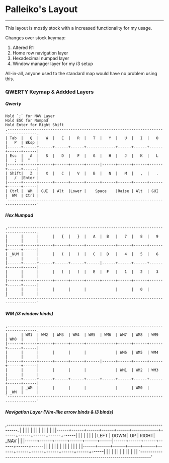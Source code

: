 # Palleiko's Layout
---

This layout is mostly stock with a increased functionality for my usage.

Changes over stock keymap:
1. Altered R1 
1. Home row navigation layer
1. Hexadecimal numpad layer
1. Window manager layer for my i3 setup

All-in-all, anyone used to the standard map would have no problem using this.

### QWERTY Keymap & Addded Layers
##### Qwerty
```
Hold `;` for NAV Layer
Hold ESC for Numpad
Hold Enter for Right Shift
,-----------------------------------------------------------------------------------.
| Tab  |   Q  |   W  |   E  |   R  |   T  |   Y  |   U  |   I  |   O  |   P  | Bksp |
|------+------+------+------+------+-------------+------+------+------+------+------|
| Esc  |   A  |   S  |   D  |   F  |   G  |   H  |   J  |   K  |   L  |   ;  |  "   | 
|------+------+------+------+------+------|------+------+------+------+------+------|
| Shift|   Z  |   X  |   C  |   V  |   B  |   N  |   M  |   ,  |   .  |   /  |Enter |
|------+------+------+------+------+------+------+------+------+------+------+------|
| Ctrl |  WM  | GUI  | Alt  |Lower |    Space    |Raise | Alt  | GUI  |  WM  | Ctrl |
`-----------------------------------------------------------------------------------'
```
##### Hex Numpad
```
,-----------------------------------------------------------------------------------.
|      |      |      |   {  |   }  |   A  |  B   |   7  |   8  |   9  |      |      |
|------+------+------+------+------+-------------+------+------+------+------+------|
| _NUM |      |      |   (  |   )  |   C  |  D   |   4  |   5  |   6  |      |      |
|------+------+------+------+------+------|------+------+------+------+------+------|
|      |      |      |   [  |   ]  |   E  |  F   |   1  |   2  |   3  |      |      |
|------+------+------+------+------+------+------+------+------+------+------+------|
|      |      |      |      |      |             |      |   0  |      |      |      |
`-----------------------------------------------------------------------------------'
```
##### WM (i3 window binds)
```
,-----------------------------------------------------------------------------------.
|      | WM1  | WM2  | WM3  | WM4  | WM5  | WM6  | WM7  | WM8  | WM9  | WM0  |      |
|------+------+------+------+------+-------------+------+------+------+------+------|
|      |      |      |      |      |             | WM6  | WM5  | WM4  |      |      |
|------+------+------+------+------+------|------+------+------+------+------+------|
|      |      |      |      |      |             | WM1  | WM2  | WM3  |      |      |
|------+------+------+------+------+------+------+------+------+------+------+------|
|      | _WM  |      |      |      |             |      | WM0  |      | _WM  |      |
`-----------------------------------------------------------------------------------'
```
##### Navigation Layer (Vim-like arrow binds & i3 binds)
,-----------------------------------------------------------------------------------.
|      |      |      |      |      |      |      |      |      |      |      |      |
|------+------+------+------+------+-------------+------+------+------+------+------|
|      |      |      |      |      |      | LEFT | DOWN |  UP  | RIGHT| _NAV |      |
|------+------+------+------+------+------|------+------+------+------+------+------|
|      |      |      |      |      |      |      |      |      |      |      |      |
|------+------+------+------+------+------+------+------+------+------+------+------|
|      |      |      |      |      |             |      |      |      |      |      |
`-----------------------------------------------------------------------------------'
```
